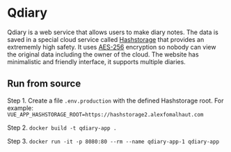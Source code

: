 # Qdiary

Qdiary is a web service that allows users to make diary notes. 
The data is saved in a special cloud service called 
[Hashstorage](https://github.com/fomalhaut88/hashstorage) 
that provides an extrememly high safety. It uses 
[AES-256](https://en.wikipedia.org/wiki/Advanced_Encryption_Standard)
encryption so nobody can view the original data including the owner of the cloud.
The website has minimalistic and friendly interface, it supports multiple diaries.

## Run from source

Step 1. Create a file `.env.production` with the defined Hashstorage root. For example: `VUE_APP_HASHSTORAGE_ROOT=https://hashstorage2.alexfomalhaut.com`

Step 2. `docker build -t qdiary-app .`

Step 3. `docker run -it -p 8080:80 --rm --name qdiary-app-1 qdiary-app`
